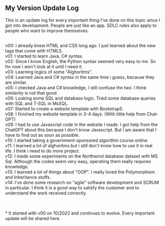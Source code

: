 ## My Version Update Log <br>
This is an update log for every important thing I've done on this topic since I got into development. People are just like an app. SDLC rules also apply to people who want to improve themselves. <br><br>

v00: I already knew HTML and CSS long ago. I just learned about the new tags that come with HTML5.<br>
v01: I started to learn Java, C# syntax.<br>
v02: Since I know English, the Python syntax seemed very easy to me. So for now I won't look at it until I need it.<br>
v03: Learning logics of some "Alghoritms".<br>
v04: Learned Java and C# syntax in the same time i guess, because they are similar.<br>
v05: I checked Java and C# knowledge, I still confuse the two. I think similarity is not that good.<br>
v06: Looking some SQL and database logic. Tried some database queries with SQL and T-SQL in MsSQL.<br>
v07: Started to create a website template with Bootstrap5.<br>
v08: I finished my website template in 3-4 days. (With little help from Chat-GPT)<br>
v09: I had to use Javascript code in the website I made. I got help from the ChatGPT about this because I don't know Javascript. But I am aware that I have to find out as soon as possible.<br>
v10: I started taking a government-sponsored algorithm course online.<br>
v11: I learned a lot of alghoritms but i still don't know how to use it in real life. I think i need to do more project.<br>
v12: I made some experiments on the Northwind database dataset with MS Sql. Although the codes seem very easy, operating them really requires knowledge.<br>
v13: I learned a lot of things about "OOP". I really loved the Polymorphism and Inheritance stuffs.<br>
v14: I've done some research on "agile" software development and SCRUM in particular. I think it is a good way to satisfy the customer and to understand the work received correctly.<br>


<br><br>* It started with v00 on 10/2022 and continues to evolve. Every important update will be shared here.
